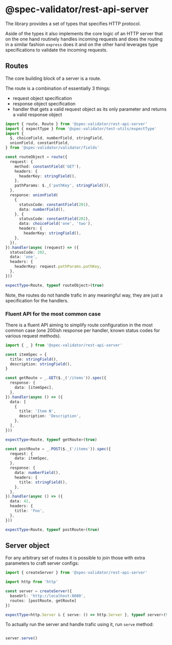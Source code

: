 # @spec-validator/rest-api-server

The library provides a set of types that specifies HTTP protocol.

Aside of the types it also implements the core logic of an HTTP
server that on the one hand routinely handles incoming requests
and does the routing in a similar fashion `express` does it
and on the other hand leverages type specifications to validate
the incoming requests.

## Routes

The core building block of a server is a route.

The route is a combination of essentially 3 things:

- request object specification
- response object specification
- handler that gets a valid request object as its only parameter and
  returns a valid response object

```ts
import { route, Route } from '@spec-validator/rest-api-server'
import { expectType } from '@spec-validator/test-utils/expectType'
import {
  $, choiceField, numberField, stringField,
  unionField, constantField,
} from '@spec-validator/validator/fields'

const routeObject = route({
  request: {
    method: constantField('GET'),
    headers: {
      headerKey: stringField(),
    },
    pathParams: $._('pathKey', stringField()),
  },
  response: unionField(
    {
      statusCode: constantField(201),
      data: numberField(),
    }, {
      statusCode: constantField(202),
      data: choiceField('one', 'two'),
      headers: {
        headerKey: stringField(),
    },
  }),
}).handler(async (request) => ({
  statusCode: 202,
  data: 'one',
  headers: {
    headerKey: request.pathParams.pathKey,
  },
}))

expectType<Route, typeof routeObject>(true)
```

Note, the routes do not handle trafic in any meaningful way,
they are just a specification for the handlers.

### Fluent API for the most common case

There is a fluent API aiming to simplify route configuration in the
most common case (one 200ish response per handler, known status
codes for various request methods).

```ts
import { _ } from '@spec-validator/rest-api-server'

const itemSpec = {
  title: stringField(),
  description: stringField(),
}

const getRoute = _.GET($._('/items')).spec({
  response: {
    data: [itemSpec],
  },
}).handler(async () => ({
  data: [
    {
      title: 'Item N',
      description: 'Description',
    },
  ],
}))

expectType<Route, typeof getRoute>(true)

const postRoute = _.POST($._('/items')).spec({
  request: {
    data: itemSpec,
  },
  response: {
    data: numberField(),
    headers: {
      title: stringField(),
    },
  },
}).handler(async () => ({
  data: 42,
  headers: {
    title: 'Foo',
  },
}))

expectType<Route, typeof postRoute>(true)
```

## Server object

For any arbitrary set of routes it is possible to join those with
extra parameters to craft server configs:

```ts
import { createServer } from '@spec-validator/rest-api-server'

import http from 'http'

const server = createServer({
  baseUrl: 'http://localhost:8080',
  routes: [postRoute, getRoute]
})

expectType<http.Server & { serve: () => http.Server }, typeof server>(true)
```

To actually run the server and handle trafic using it,
run `serve` method:

```ts #ignore

server.serve()

```
